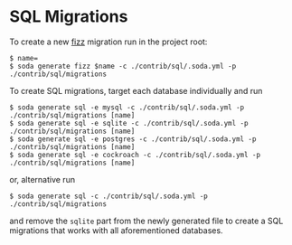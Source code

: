 # SQL Migrations

To create a new [fizz](https://gobuffalo.io/en/docs/db/fizz/) migration run in the project root:

```
$ name=
$ soda generate fizz $name -c ./contrib/sql/.soda.yml -p ./contrib/sql/migrations
```

To create SQL migrations, target each database individually and run

```
$ soda generate sql -e mysql -c ./contrib/sql/.soda.yml -p ./contrib/sql/migrations [name]
$ soda generate sql -e sqlite -c ./contrib/sql/.soda.yml -p ./contrib/sql/migrations [name]
$ soda generate sql -e postgres -c ./contrib/sql/.soda.yml -p ./contrib/sql/migrations [name]
$ soda generate sql -e cockroach -c ./contrib/sql/.soda.yml -p ./contrib/sql/migrations [name]
```

or, alternative run 

```
$ soda generate sql -c ./contrib/sql/.soda.yml -p ./contrib/sql/migrations 
```

and remove the `sqlite` part from the newly generated file to create a SQL migrations that works with all
aforementioned databases.

